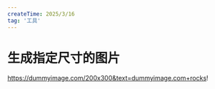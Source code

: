 ```yaml
---
createTime: 2025/3/16
tag: '工具'
---
```

# 生成指定尺寸的图片

<https://dummyimage.com/200x300&text=dummyimage.com+rocks>!
